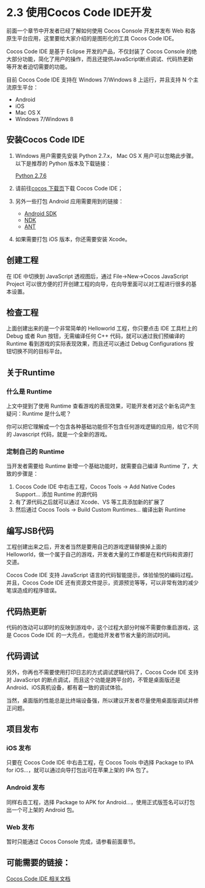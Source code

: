 # 2.3 使用Cocos Code IDE开发

前面一个章节中开发者已经了解如何使用 Cocos Console 开发并发布 Web 和各原生平台应用，这里要给大家介绍的是图形化的工具 Cocos Code IDE。

Cocos Code IDE 是基于 Eclipse 开发的产品，不仅封装了 Cocos Console 的绝大部分功能，简化了用户的操作，而且还提供JavaScript断点调试、代码热更新等开发者迫切需要的功能。

目前 Cocos Code IDE 支持在 Windows 7/Windows 8 上运行，并且支持 N 个主流原生平台：

+ Android
+ iOS
+ Mac OS X
+ Windows 7/Windows 8

## 安装Cocos Code IDE

1. Windows 用户需要先安装 Python 2.7.x， Mac OS X 用户可以忽略此步骤。以下是推荐的 Python 版本及下载链接：

    [Python 2.7.6](https://www.python.org/download/releases/2.7.6/)
  
2. 请前往[cocos 下载页](http://www.cocos2d-x.org/download)下载 Cocos Code IDE；
3. 另外一些打包 Android 应用需要用到的链接：

	+ [Android SDK](https://developer.android.com/sdk/index.html?hl=sk)
	+ [NDK](https://developer.android.com/tools/sdk/ndk/index.html)
	+ [ANT](http://ant.apache.org/)
4. 如果需要打包 iOS 版本，你还需要安装 Xcode。

## 创建工程
在 IDE 中切换到 JavaScript 透视图后，通过 File->New->Cocos JavaScript Project 可以很方便的打开创建工程的向导，在向导里面可以对工程进行很多的基本设置。

## 检查工程
上面创建出来的是一个非常简单的 Helloworld 工程，你只要点击 IDE 工具栏上的 Debug 或者 Run 按钮，无需编译任何 C++ 代码，就可以通过我们预编译的 Runtime 看到游戏的实际表现效果，而且还可以通过 Debug Configurations 按钮切换不同的目标平台。

## 关于Runtime
### 什么是 Runtime
上文中提到了使用 Runtime 查看游戏的表现效果，可能开发者对这个新名词产生疑问：Runtime 是什么呢？

你可以把它理解成一个包含各种基础功能但不包含任何游戏逻辑的应用，给它不同的 Javascript 代码，就是一个全新的游戏。

### 定制自己的 Runtime
当开发者需要给 Runtime 新增一个基础功能时，就需要自己编译 Runtime 了，大致的步骤是：

1. Cocos Code IDE 中右击工程，Cocos Tools -> Add Native Codes Support... 添加 Runtime 的源代码
2. 有了源代码之后就可以通过 Xcode、VS 等工具添加新的扩展了
3. 然后通过 Cocos Tools -> Build Custom Runtimes... 编译出新 Runtime

## 编写JSB代码
工程创建出来之后，开发者当然是要用自己的游戏逻辑替换掉上面的 Helloworld，做一个属于自己的游戏，开发者大量的工作都是在和代码和资源打交道。

Cocos Code IDE 支持 JavaScript 语言的代码智能提示，体验愉悦的编码过程。并且，Cocos Code IDE 还有资源文件提示，资源预览等等，可以非常有效的减少笔误造成的程序错误。

## 代码热更新
代码的改动可以即时的反映到游戏中，这个过程大部分时候不需要你重启游戏，这是 Cocos Code IDE 的一大亮点，也能给开发者节省大量的测试时间。

## 代码调试
另外，你再也不需要使用打印日志的方式调试逻辑代码了，Cocos Code IDE 支持对 JavaScript 的断点调试，而且这个功能是跨平台的，不管是桌面版还是Android、iOS真机设备，都有着一致的调试体验。

当然，桌面版的性能总是比终端设备强，所以建议开发者尽量使用桌面版调试并修正问题。

## 项目发布
### iOS 发布
只要在 Cocos Code IDE 中右击工程，在 Cocos Tools 中选择 Package to IPA for iOS...，就可以通过向导打包出可在苹果上架的 IPA 包了。

### Android 发布
同样右击工程，选择 Package to APK for Android...，使用正式版签名可以打包出一个可上架的 Android 包。

### Web 发布
暂时只能通过 Cocos Console 完成，请参看前面章节。

## 可能需要的链接：
[Cocos Code IDE 相关文档](https://github.com/chukong/cocos-docs/blob/master/catalog/code-ide/zh.md)
